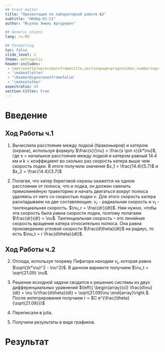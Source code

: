 ```yaml
---
## Front matter
title: "Презентация по лабораторной работе №2"
subtitle: "НКНбд-01-21"
author: "Юсупов Эмиль Артурович"

## Generic otions
lang: ru-RU

## Formatting
toc: false
slide_level: 2
theme: metropolis
header-includes: 
 - \metroset{progressbar=frametitle,sectionpage=progressbar,numbering=fraction}
 - '\makeatletter'
 - '\beamer@ignorenonframefalse'
 - '\makeatother'
aspectratio: 43
section-titles: true
---
```


# Введение

## Ход Работы ч.1

1. Вычислили расстояние между лодкой (браконьеров) и катером (охрана), используя формулу $\frac{x}{\nu} = \frac{s \pm  x}{k*\nu}$, где s = начальное расстояние между лодкой и катером равный 14.4 км и k = коэффициент во сколько раз скорость катера выше чем скорость лодки. В итоге получили значения $x_1 = \frac{14.4}{5.7}$ и $x_2 = \frac{14.4}{3.7}$

2. Полагая, что катер береговой охраны окажется на одном расстоянии от полюса, что и лодка, он должен сменить прямолинейную траекторию и
начать двигаться вокруг полюса удаляясь от него со скоростью лодки $\nu$. Для этого скорость катера раскладываем на две составляющие: $\nu_r$ - радиальная скорость и $\nu_t$ - тангенциальная скорость. $\nu_r = \frac{dr}{dt}$. Нам нужно, чтобы эта скорость была равна скорости лодки, поэтому полагаем $\frac{dr}{dt} = \nu$. Тангенциальная скорость – это линейная скорость вращения катера относительно полюса. Она равна произведению угловой скорости $\frac{d\theta}{dt}$ на радиус, то есть $\nu_t = r \frac{d\theta}{dt}$. 

## Ход Работы ч.2

2. Отсюда, используя теорему Пифагора находим $\nu_t$, которая равна $\sqrt{(k*\nu)^2 - \nu^2}$. В данном варианте получаем $\nu_t = \sqrt{21.09} \nu$.

3. Решение исходной задачи сводится к решению системы из двух дифференциальных уравнений $\left\{ \begin{array}{cl} \frac{d\nu}{dt} = \nu \\r\frac{d\theta}{dt} = \sqrt{21.09}\nu \end{array}\right.$. После интегрирования получаем r = $C e^{\frac{\theta}{\sqrt{21.09}}}$

4. Переписали в julia.

5. Получили результаты в виде графиков.

# Результат